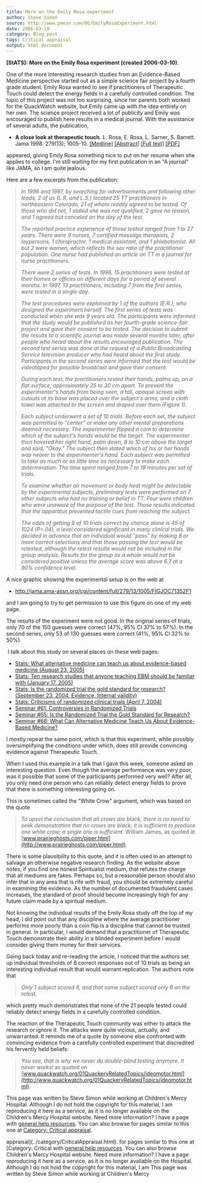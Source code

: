 ```yaml
---
title: More on the Emily Rosa experiment
author: Steve Simon
source: http://www.pmean.com/06/EmilyRosaExperiment.html
date: 2006-03-10
category: Blog post
tags: Critical appraisal
output: html_document
---
```

**[StATS]:** **More on the Emily Rosa experiment
(created 2006-03-10)**.

One of the more interesting research studies from an Evidence-Based
Medicine perspective started out as a simple science fair project by a
fourth grade student. Emily Rosa wanted to see if practitioners of
Therapeutic Touch could detect the energy fields in a carefully
controlled condition. The topic of this project was not too surprising,
since her parents both worked for the QuackWatch website, but Emily came
up with the idea entirely on her own. The science project received a lot
of publicity and Emily was encouraged to publish here results in a
medical journal. With the assistance of several adults, the publication,

-   **A close look at therapeutic touch.** L. Rosa, E. Rosa, L.
    Sarner, S. Barrett. Jama 1998: 279(13); 1005-10.
    [\[Medline\]](http://www.ncbi.nlm.nih.gov/entrez/query.fcgi?cmd=Retrieve&db=PubMed&list_uids=9533499&dopt=Abstract)
    [\[Abstract\]](http://jama.ama-assn.org/cgi/content/abstract/279/13/1005)
    [\[Full
    text\]](http://jama.ama-assn.org/cgi/content/full/279/13/1005)
    [\[PDF\]](http://jama.ama-assn.org/cgi/reprint/279/13/1005.pdf)

appeared, giving Emily Rosa something nice to put on her resume when she
applies to college. I\'m still waiting for my first publication in an
\"A journal\" like JAMA, so I am quite jealous.

Here are a few excerpts from the publication:

> *In 1996 and 1997, by searching for advertisements and following other
> leads, 2 of us (L.R. and L.S.) located 25 TT practitioners in
> northeastern Colorado, 21 of whom readily agreed to be tested. Of
> those who did not, 1 stated she was not qualified, 2 gave no reason,
> and 1 agreed but canceled on the day of the test.*
>
> *The reported practice experience of those tested ranged from 1 to 27
> years. There were 9 nurses, 7 certified massage therapists, 2
> laypersons, 1 chiropractor, 1 medical assistant, and 1 phlebotomist.
> All but 2 were women, which reflects the sex ratio of the practitioner
> population. One nurse had published an article on TT in a journal for
> nurse practitioners.*
>
> *There were 2 series of tests. In 1996, 15 practitioners were tested
> at their homes or offices on different days for a period of several
> months. In 1997, 13 practitioners, including 7 from the first series,
> were tested in a single day.*
>
> *The test procedures were explained by 1 of the authors (E.R.), who
> designed the experiment herself. The first series of tests was
> conducted when she was 9 years old. The participants were informed
> that the study would be published as her fourth-grade science-fair
> project and gave their consent to be tested. The decision to submit
> the results to a scientific journal was made several months later,
> after people who heard about the results encouraged publication. The
> second test series was done at the request of a Public Broadcasting
> Service television producer who had heard about the first study.
> Participants in the second series were informed that the test would be
> videotaped for possible broadcast and gave their consent.*
>
> *During each test, the practitioners rested their hands, palms up, on
> a flat surface, approximately 25 to 30 cm apart. To prevent the
> experimenter\'s hands from being seen, a tall, opaque screen with
> cutouts at its base was placed over the subject\'s arms, and a cloth
> towel was attached to the screen and draped over them (Figure 1).*
>
> *Each subject underwent a set of 10 trials. Before each set, the
> subject was permitted to \"center\" or make any other mental
> preparations deemed necessary. The experimenter flipped a coin to
> determine which of the subject\'s hands would be the target. The
> experimenter then hovered her right hand, palm down, 8 to 10 cm above
> the target and said, \"Okay.\" The subject then stated which of his or
> her hands was nearer to the experimenter\'s hand. Each subject was
> permitted to take as much or as little time as necessary to make each
> determination. The time spent ranged from 7 to 19 minutes per set of
> trials.*
>
> *To examine whether air movement or body heat might be detectable by
> the experimental subjects, preliminary tests were performed on 7 other
> subjects who had no training or belief in TT. Four were children who
> were unaware of the purpose of the test. Those results indicated that
> the apparatus prevented tactile cues from reaching the subject.*
>
> *The odds of getting 8 of 10 trials correct by chance alone is 45 of
> 1024 (P=.04), a level considered significant in many clinical trials.
> We decided in advance that an individual would \"pass\" by making 8 or
> more correct selections and that those passing the test would be
> retested, although the retest results would not be included in the
> group analysis. Results for the group as a whole would not be
> considered positive unless the average score was above 6.7 at a 90%
> confidence level.*

A nice graphic showing the experimental setup is on the web at

-   <http://jama.ama-assn.org/cgi/content/full/279/13/1005/FIGJOC71352F1>

and I am going to try to get permission to use this figure on one of my
web page.

The results of the experiment were not good. In the original series of
trials, only 70 of the 150 guesses were correct (47%, 95% CI 37% to
57%). In the second series, only 53 of 130 guesses were correct (41%,
95% CI 32% to 50%).

 I talk about this study on several places on these web pages:

-   [Stats: What alternative medicine can teach us about evidence-based
    medicine (August
    23, 2005)](http://www.childrensmercy.org/stats/weblog2005/AlternativeMedicine.asp)
-   [Stats: Ten research studies that anyone teaching EBM should be
    familiar with (January
    17, 2005)](http://www.childrensmercy.org/stats/weblog2005/TenStudies.asp)
-   [Stats: Is the randomized trial the gold standard for research?
    (September 23, 2004, Evidence, Internal
    validity)](http://www.childrensmercy.org/stats/weblog2004/GoldStandard.asp)
-   [Stats: Criticisms of randomized clinical trials (April
    7, 2004)](http://www.childrensmercy.org/stats/weblog2004/criticisms.asp)
-   [Seminar \#61: Controversies in Randomized
    Trials](../training/hand61.asp)
-   [Seminar \#65: Is the Randomized Trial the Gold Standard for
    Research?](../training/hand65.asp)
-   [Seminar \#66: What Can Alternative Medicine Teach Us About
    Evidence-Based Medicine?](../training/hand66.asp)

I mostly repeat the same point, which is that this experiment, while
possibly oversimplifying the conditions under which, does still provide
convincing evidence against Therapeutic Touch.

When I used this example in a talk that I gave this week, someone asked
an interesting question. Even though the average performance was very
poor, was it possible that some of the participants performed very well?
After all, you only need one person who can reliably detect energy
fields to prove that there is something interesting going on.

This is sometimes called the \"White Crow\" argument, which was based on
the quote

> *To upset the conclusion that all crows are black, there is no need to
> seek demonstration that no crows are black; it is sufficient to
> produce one white crow; a single one is sufficient.* William James, as
> quoted at
> [www.prairieghosts.com/piper.html](http://www.prairieghosts.com/piper.html).

There is some plausibility to this quote, and it is often used in an
attempt to salvage an otherwise negative research finding. As the
website above notes, if you find one honest Spiritualist medium, that
refutes the charge that all mediums are fakes. Perhaps so, but a
reasonable person should also infer that in any area that is rife with
fraud, you should be extremely careful in examining the evidence. As the
number of documented fraudulent cases increases, the standard of proof
should become increasingly high for any future claim made by a spiritual
medium.

Not knowing the individual results of the Emily Rosa study off the top
of my head, I did point out that any discipline where the average
practitioner performs more poorly than a coin flip is a discipline that
cannot be trusted in general. In particular, I would demand that a
practitioner of Therapeutic Touch demonstrate their ability in a blinded
experiment before I would consider giving them money for their services.

Going back today and re-reading the article, I noticed that the authors
set up individual thresholds of 8 correct responses out of 10 trials as
being an interesting individual result that would warrant replication.
The authors note that

> *Only 1 subject scored 8, and that same subject scored only 6 on the
> retest.*

which pretty much demonstrates that none of the 21 people tested could
reliably detect energy fields in a carefully controlled condition.

The reaction of the Therapeutic Touch community was either to attack the
research or ignore it. The attacks were quite vicious, actually, and
unwarranted. It reminds me of a quote by someone else confronted with
convincing evidence from a carefully controlled experiment that
discredited his fervently held beliefs:

> *You see, that is why we never do double-blind testing anymore. It
> never works!* as quoted on
> [www.quackwatch.org/01QuackeryRelatedTopics/ideomotor.html](http://www.quackwatch.org/01QuackeryRelatedTopics/ideomotor.html).

This page was written by Steve Simon while working at Children\'s Mercy
Hospital. Although I do not hold the copyright for this material, I am
reproducing it here as a service, as it is no longer available on the
Children\'s Mercy Hospital website. Need more information? I have a page
with [general help resources](../GeneralHelp.html). You can also browse
for pages similar to this one at [Category: Critical
appraisal](../category/CriticalAppraisal.html).
<!---More--->
appraisal](../category/CriticalAppraisal.html).
for pages similar to this one at [Category: Critical
with [general help resources](../GeneralHelp.html). You can also browse
Children\'s Mercy Hospital website. Need more information? I have a page
reproducing it here as a service, as it is no longer available on the
Hospital. Although I do not hold the copyright for this material, I am
This page was written by Steve Simon while working at Children\'s Mercy

<!---Do not use
**[StATS]:** **More on the Emily Rosa experiment
This page was written by Steve Simon while working at Children\'s Mercy
Hospital. Although I do not hold the copyright for this material, I am
reproducing it here as a service, as it is no longer available on the
Children\'s Mercy Hospital website. Need more information? I have a page
with [general help resources](../GeneralHelp.html). You can also browse
for pages similar to this one at [Category: Critical
appraisal](../category/CriticalAppraisal.html).
--->

